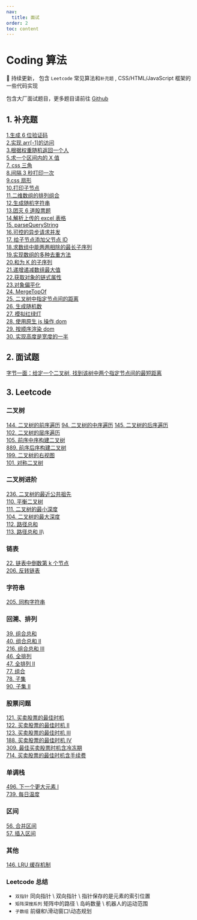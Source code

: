 ```yaml
---
nav:
  title: 面试
order: 2
toc: content
---
```


# Coding 算法

🌆 持续更新， 包含 `Leetcode` 常见算法和`补充题` , CSS/HTML/JavaScript 框架的一些代码实现

包含大厂面试题目，更多题目请前往 [Github](https://github.com/amelia-coding/coding)

## 1. 补充题

[1.生成 6 位验证码](https://github.com/amelia-coding/coding/blob/master/！补充题%201.生成6位验证码.js)\
[2.实现 arr[-1]的访问](https://github.com/amelia-coding/coding/blob/master/！补充题%202.实现arr[-1]的访问.js)\
[3.根据权重随机返回一个人](https://github.com/amelia-coding/coding/blob/master/！补充题%203.根据权重随机返回一个人.js)\
[5.求一个区间内的 X 值](https://github.com/amelia-coding/coding/blob/master/！补充题%205.求一个区间内的X值.js)\
[7. css 三角](https://github.com/amelia-coding/coding/blob/master/！补充题%207.css三角.js)\
[8.间隔 3 秒打印一次](https://github.com/amelia-coding/coding/blob/master/！补充题%208.间隔3秒打印一次.js)\
[9.css 扇形](https://github.com/amelia-coding/coding/blob/master/！补充题%209.css扇形.js)\
[10.打印子节点](https://github.com/amelia-coding/coding/blob/master/！补充题%2010.打印子节点.js.js)\
[11.二维数组的排列组合](https://github.com/amelia-coding/coding/blob/master/！补充题%2011.二维数组的排列组合.js)\
[12.生成随机字符串](https://github.com/amelia-coding/coding/blob/master/！补充题%2012.生成随机字符串.js)\
[13.团灭 6 道股票题](https://github.com/amelia-coding/coding/blob/master/！补充题%2013.团灭6道股票题.js)\
[14.解析上传的 excel 表格](https://github.com/amelia-coding/coding/blob/master/！补充题%2014.解析上传的excel表格.js)\
[15. parseQueryString](https://github.com/amelia-coding/coding/blob/master/！补充题%2015.解析url参数.js)\
[16.可控的异步请求并发](https://github.com/amelia-coding/coding/blob/master/！补充题%2016.可控的异步请求并发.js)\
[17. 给子节点添加父节点 ID](https://github.com/amelia-coding/coding/blob/master/！补充题%2017.给子节点添加父节点ID.js)\
[18.求数组中能两两相除的最长子序列](https://github.com/amelia-coding/coding/blob/master/！补充题%2018.求数组中能两两相除的最长子序列.js)\
[19.实现数组的多种去重方法](https://github.com/amelia-coding/coding/blob/master/！补充题%2019.实现数组的多种去重方法.js)\
[20.和为 K 的子序列](https://github.com/amelia-coding/coding/blob/master/！补充题%2020.和为K的子序列.js)\
[21.递增递减数组最大值](https://github.com/amelia-coding/coding/blob/master/！补充题%2021.递增递减数组最大值.js)\
[22.获取对象的链式属性](https://github.com/amelia-coding/coding/blob/master/！补充题%2019.获取对象的链式属性.js)\
[23.对象偏平化](https://github.com/amelia-coding/coding/blob/master/！补充题%20123.对象偏平化.js)\
[24. MergeTopOf](https://github.com/amelia-coding/coding/blob/master/！补充题%2024.MergeTopOf.js)\
[25. 二叉树中指定节点间的距离](https://github.com/amelia-coding/coding/blob/master/！补充题%2025.二叉树中指定节点间的距离.js)\
[26. 生成随机数](https://github.com/amelia-coding/coding/blob/master/！补充题%2026.生成随机数.js)\
[27. 模拟红绿灯](https://github.com/amelia-coding/coding/blob/master/！补充题%2027.模拟红绿灯.js)\
[28. 使用原生 js 操作 dom](https://github.com/amelia-coding/coding/blob/master/！补充题%2028.使用原生js操作dom.js)\
[29. 按顺序渲染 dom](https://github.com/amelia-coding/coding/blob/master/！补充题%2029.按顺序渲染dom.js)\
[30. 实现高度是宽度的一半](https://github.com/amelia-coding/coding/blob/master/！补充题%2030.实现高度是宽度的一半.js)

## 2. 面试题

[字节一面：给定一个二叉树, 找到该树中两个指定节点间的最短距离](https://github.com/sisterAn/JavaScript-Algorithms/issues/82)

## 3. Leetcode

### 二叉树

[144. 二叉树的前序遍历](https://github.com/amelia-coding/coding/blob/master/144.%20二叉树的前序遍历.js?_blank)
[94. 二叉树的中序遍历](https://github.com/amelia-coding/coding/blob/master/94.%20二叉树的中序遍历.js?_blank)
[145. 二叉树的后序遍历](https://github.com/amelia-coding/coding/blob/master/145.%20二叉树的后序遍历.js?_blank)\
[102. 二叉树的层序遍历](https://github.com/amelia-coding/coding/blob/master/102.%20二叉树的层序遍历.js?_blank)\
[105. 前序中序构建二叉树](https://github.com/amelia-coding/coding/blob/master/105.%20前序中序构建二叉树.js?_blank)\
[889. 前序后序构建二叉树](https://github.com/amelia-coding/coding/blob/master/889.%20前序后序构建二叉树.js?_blank)\
[199. 二叉树的右视图](https://github.com/amelia-coding/coding/blob/master/199.%20二叉树的右视图.js?_blank)\
[101. 对称二叉树](https://github.com/amelia-coding/coding/blob/master/101.%20对称二叉树.js?_blank)

### 二叉树进阶

[236. 二叉树的最近公共祖先](https://github.com/amelia-coding/coding/blob/master/236.%20二叉树的最近公共祖先.js)\
[110. 平衡二叉树](https://github.com/amelia-coding/coding/blob/master/110.%20平衡二叉树.js)\
[111. 二叉树的最小深度](https://github.com/amelia-coding/coding/blob/master/111.%20二叉树的最小深度.js)\
[104. 二叉树的最大深度](https://github.com/amelia-coding/coding/blob/master/104.%20二叉树的最大深度.js)\
[112. 路径总和](https://github.com/amelia-coding/coding/blob/master/112.%20路径总和.js)\
[113. 路径总和 II](https://github.com/amelia-coding/coding/blob/master/113.%20路径总和%20II.js)\

### 链表

[22. 链表中倒数第 k 个节点](https://github.com/amelia-coding/coding/blob/master/22.%20链表中倒数第k个节点.js)\
[206. 反转链表](https://github.com/amelia-coding/coding/blob/master/206.%20反转链表.js)

### 字符串

[205. 同构字符串](https://github.com/amelia-coding/coding/blob/master/205.%20同构字符串.js)

### 回溯、排列

[39. 组合总和](https://github.com/amelia-coding/coding/blob/master/39.%20组合总和.js)\
[40. 组合总和 II](https://github.com/amelia-coding/coding/blob/master/40.%20组合总和%20II.js)\
[216. 组合总和 III](https://github.com/amelia-coding/coding/blob/master/216.%20组合总和%20III.js)\
[46. 全排列](https://github.com/amelia-coding/coding/blob/master/46.%20全排列.js)\
[47. 全排列 II](https://github.com/amelia-coding/coding/blob/master/47.%20全排列%20II.js)\
[77. 组合](https://github.com/amelia-coding/coding/blob/master/77.%20组合.js)\
[78. 子集](https://github.com/amelia-coding/coding/blob/master/78.子集.js)\
[90. 子集 II](https://github.com/amelia-coding/coding/blob/master/90.%20子集%20II.js)

### 股票问题

[121. 买卖股票的最佳时机](https://github.com/amelia-coding/coding/blob/master/121.%20买卖股票的最佳时机.js)\
[122. 买卖股票的最佳时机 II](https://github.com/amelia-coding/coding/blob/master/122.%20买卖股票的最佳时机%20II.js)\
[123. 买卖股票的最佳时机 III](https://github.com/amelia-coding/coding/blob/master/123.%20买卖股票的最佳时机%20III.js)\
[188. 买卖股票的最佳时机 IV](https://github.com/amelia-coding/coding/blob/master/188.%20买卖股票的最佳时机%20IV.js)\
[309. 最佳买卖股票时机含冷冻期](https://github.com/amelia-coding/coding/blob/master/309.%20最佳买卖股票时机含冷冻期.js)\
[714. 买卖股票的最佳时机含手续费](https://github.com/amelia-coding/coding/blob/master/714.%20买卖股票的最佳时机含手续费.js)

### 单调栈

[496. 下一个更大元素 I](https://github.com/amelia-coding/coding/blob/master/206.%20反转链表.js)\
[739. 每日温度](https://github.com/amelia-coding/coding/blob/master/206.%20反转链表.js)

### 区间

[56. 合并区间](https://github.com/amelia-coding/coding/blob/master/56.%20合并区间.js)\
[57. 插入区间](https://github.com/amelia-coding/coding/blob/master/57.%20插入区间.js)

### 其他

[146. LRU 缓存机制](https://github.com/amelia-coding/coding/blob/master/146.%20LRU缓存机制.js)

### Leetcode 总结

- `双指针` 同向指针 \ 双向指针 \ 指针保存的是元素的索引位置
- `矩阵深搜系列` 矩阵中的路径 \ 岛屿数量 \ 机器人的运动范围
- `子数组` 前缀和\滑动窗口\动态规划
